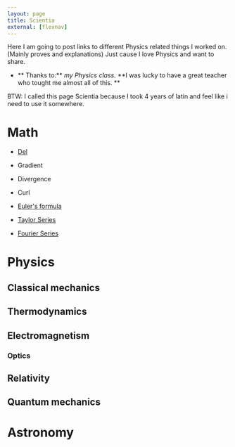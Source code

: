 ```yaml
---
layout: page
title: Scientia
external: [flexnav]
---
```


Here I am going to post links to different Physics related things I worked on. (Mainly proves and explanations) Just cause I love Physics and want to share.

* ** Thanks to:** 
*my Physics class.*
**I was lucky to have a great teacher who tought me almost all of this. **

BTW: I called this page Scientia because I took 4 years of latin and feel like i need to use it somewhere.

# Math

* [Del](/scientia/math/calculus/del)
* Gradient
* Divergence
* Curl

* [Euler's formula](/scientia/math/euler-formula)

* [Taylor Series](/scientia/math/taylor-series)
* [Fourier Series](/scientia/math/fourier-series)

# Physics

## Classical mechanics

## Thermodynamics

## Electromagnetism

### Optics

## Relativity

## Quantum mechanics

# Astronomy
